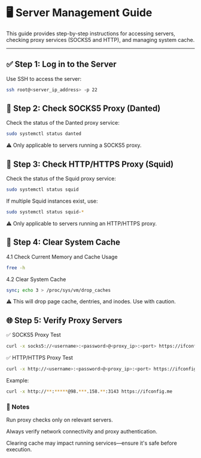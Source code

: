 # 🖥️ Server Management Guide

This guide provides step-by-step instructions for accessing servers, checking proxy services (SOCKS5 and HTTP), and managing system cache.

---

## ✅ Step 1: Log in to the Server

Use SSH to access the server:

```bash
ssh root@<server_ip_address> -p 22
```

## 🔎 Step 2: Check SOCKS5 Proxy (Danted)

Check the status of the Danted proxy service:
```bash
sudo systemctl status danted
```
⚠️ Only applicable to servers running a SOCKS5 proxy.

## 🔎 Step 3: Check HTTP/HTTPS Proxy (Squid)

Check the status of the Squid proxy service:
```bash
sudo systemctl status squid
```
If multiple Squid instances exist, use:
```bash
sudo systemctl status squid-*
```
⚠️ Only applicable to servers running an HTTP/HTTPS proxy.

## 🧹 Step 4: Clear System Cache
4.1 Check Current Memory and Cache Usage
```bash
free -h
```
4.2 Clear System Cache
```bash
sync; echo 3 > /proc/sys/vm/drop_caches
```
⚠️ This will drop page cache, dentries, and inodes. Use with caution.

## 🌐 Step 5: Verify Proxy Servers
✅ SOCKS5 Proxy Test
```bash
curl -x socks5://<username>:<password>@<proxy_ip>:<port> https://ifconfig.me
```
✅ HTTP/HTTPS Proxy Test
```bash
curl -x http://<username>:<password>@<proxy_ip>:<port> https://ifconfig.me
```
Example:
```bash
curl -x http://**:*****@98.***.158.**:3143 https://ifconfig.me
```
### 📌 Notes

Run proxy checks only on relevant servers.

Always verify network connectivity and proxy authentication.

Clearing cache may impact running services—ensure it's safe before execution.
